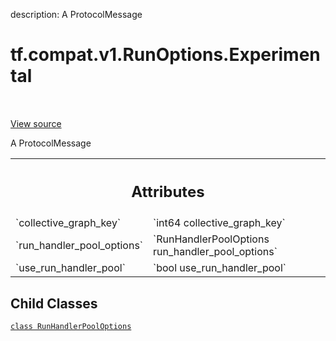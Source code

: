 description: A ProtocolMessage

<div itemscope itemtype="http://developers.google.com/ReferenceObject">
<meta itemprop="name" content="tf.compat.v1.RunOptions.Experimental" />
<meta itemprop="path" content="Stable" />
<meta itemprop="property" content="RunHandlerPoolOptions"/>
</div>

# tf.compat.v1.RunOptions.Experimental

<!-- Insert buttons and diff -->

<table class="tfo-notebook-buttons tfo-api nocontent" align="left">

</table>

<a target="_blank" class="external" href="/code/stable/tensorflow/core/protobuf/config.proto">View source</a>



A ProtocolMessage

<!-- Placeholder for "Used in" -->




<!-- Tabular view -->
 <table class="responsive fixed orange">
<colgroup><col width="214px"><col></colgroup>
<tr><th colspan="2"><h2 class="add-link">Attributes</h2></th></tr>

<tr>
<td>
`collective_graph_key`<a id="collective_graph_key"></a>
</td>
<td>
`int64 collective_graph_key`
</td>
</tr><tr>
<td>
`run_handler_pool_options`<a id="run_handler_pool_options"></a>
</td>
<td>
`RunHandlerPoolOptions run_handler_pool_options`
</td>
</tr><tr>
<td>
`use_run_handler_pool`<a id="use_run_handler_pool"></a>
</td>
<td>
`bool use_run_handler_pool`
</td>
</tr>
</table>



## Child Classes
[`class RunHandlerPoolOptions`](../../../../tf/compat/v1/RunOptions/Experimental/RunHandlerPoolOptions.md)

